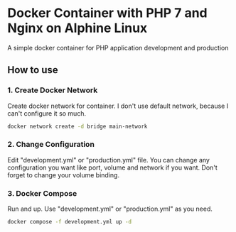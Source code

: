 # Docker Container with PHP 7 and Nginx on Alphine Linux
A simple docker container for PHP application development and production

## How to use
### 1. Create Docker Network
Create docker network for container. I don't use default network, because I can't configure it so much.
```sh
docker network create -d bridge main-network
```
### 2. Change Configuration
Edit "development.yml" or "production.yml" file. You can change any configuration you want like port, volume and network if you want. Don't forget to change your volume binding.
### 3. Docker Compose
Run and up. Use "development.yml" or "production.yml" as you need.
```sh
docker compose -f development.yml up -d
```

